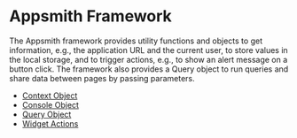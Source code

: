 # Appsmith Framework

The Appsmith framework provides utility functions and objects to get information, e.g., the application URL and the current user, to store values in the local storage, and to trigger actions, e.g., to show an alert message on a button click. The framework also provides a Query object to run queries and share data between pages by passing parameters.

- [Context Object](context-object.md)
- [Console Object](console-object.md)
- [Query Object](query-object.md)
- [Widget Actions](widget-actions/README.md)
